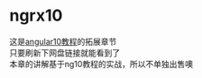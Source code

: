 # ngrx10
这是[angular10教程](https://www.bilibili.com/video/BV1zy4y1k7Dw/)的拓展章节<br />
只要刷新下网盘链接就能看到了<br />
本章的讲解基于ng10教程的实战，所以不单独出售噢
